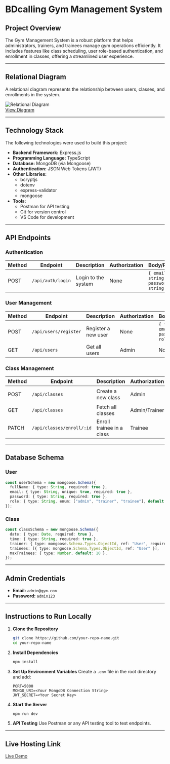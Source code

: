 # **BDcalling Gym Management System**

## **Project Overview**
The Gym Management System is a robust platform that helps administrators, trainers, and trainees manage gym operations efficiently. It includes features like class scheduling, user role-based authentication, and enrollment in classes, offering a streamlined user experience.

---

## **Relational Diagram**
A relational diagram represents the relationship between users, classes, and enrollments in the system.

![Relational Diagram](https://link-to-your-relational-diagram-image)  
[View Diagram](https://link-to-diagram-resource)

---

## **Technology Stack**
The following technologies were used to build this project:

- **Backend Framework:** Express.js
- **Programming Language:** TypeScript
- **Database:** MongoDB (via Mongoose)
- **Authentication:** JSON Web Tokens (JWT)
- **Other Libraries:**
  - bcryptjs
  - dotenv
  - express-validator
  - mongoose
- **Tools:**
  - Postman for API testing
  - Git for version control
  - VS Code for development

---

## **API Endpoints**
### **Authentication**
| Method | Endpoint         | Description                | Authorization | Body/Params                                                                                  |
|--------|-------------------|----------------------------|---------------|---------------------------------------------------------------------------------------------|
| POST   | `/api/auth/login` | Login to the system        | None          | `{ email: string, password: string }`                                                      |

### **User Management**
| Method | Endpoint              | Description                     | Authorization         | Body/Params                                                                                  |
|--------|------------------------|---------------------------------|-----------------------|---------------------------------------------------------------------------------------------|
| POST   | `/api/users/register` | Register a new user             | None                  | `{ fullName, email, password, role }`                                                       |
| GET    | `/api/users`          | Get all users                   | Admin                 | None                                                                                        |

### **Class Management**
| Method | Endpoint                | Description                     | Authorization         | Body/Params                                                                                  |
|--------|--------------------------|---------------------------------|-----------------------|---------------------------------------------------------------------------------------------|
| POST   | `/api/classes`          | Create a new class              | Admin                 | `{ date, time, trainer }`                                                                   |
| GET    | `/api/classes`          | Fetch all classes               | Admin/Trainer         | None                                                                                        |
| PATCH  | `/api/classes/enroll/:id` | Enroll trainee in a class       | Trainee               | `Class ID as :id`                                                                           |

---

## **Database Schema**

### **User**
```typescript
const userSchema = new mongoose.Schema({
  fullName: { type: String, required: true },
  email: { type: String, unique: true, required: true },
  password: { type: String, required: true },
  role: { type: String, enum: ["admin", "trainer", "trainee"], default: "trainee" },
});
```

### **Class**
```typescript
const classSchema = new mongoose.Schema({
  date: { type: Date, required: true },
  time: { type: String, required: true },
  trainer: { type: mongoose.Schema.Types.ObjectId, ref: "User", required: true },
  trainees: [{ type: mongoose.Schema.Types.ObjectId, ref: "User" }],
  maxTrainees: { type: Number, default: 10 },
});
```

---

## **Admin Credentials**
- **Email:** `admin@gym.com`
- **Password:** `admin123`

---

## **Instructions to Run Locally**
1. **Clone the Repository**
   ```bash
   git clone https://github.com/your-repo-name.git
   cd your-repo-name
   ```

2. **Install Dependencies**
   ```bash
   npm install
   ```

3. **Set Up Environment Variables**
   Create a `.env` file in the root directory and add:
   ```env
   PORT=5000
   MONGO_URI=<Your MongoDB Connection String>
   JWT_SECRET=<Your Secret Key>
   ```

4. **Start the Server**
   ```bash
   npm run dev
   ```

5. **API Testing**
   Use Postman or any API testing tool to test endpoints. 

---

## **Live Hosting Link**
[Live Demo](https://your-live-hosting-link.com)

